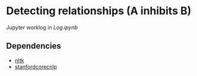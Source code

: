 # Detecting relationships (A inhibits B)

Jupyter worklog in _Log.ipynb_

## Dependencies

- [nltk]()
- [stanfordcorecnlp]()